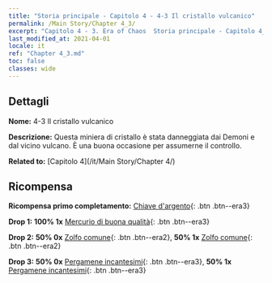 ```yaml
---
title: "Storia principale - Capitolo 4 - 4-3 Il cristallo vulcanico"
permalink: /Main Story/Chapter 4_3/
excerpt: "Capitolo 4 - 3. Era of Chaos  Storia principale - Capitolo 4_3. 4-3 Il cristallo vulcanico"
last_modified_at: 2021-04-01
locale: it
ref: "Chapter 4_3.md"
toc: false
classes: wide
---
```


## Dettagli

 **Nome:** 4-3 Il cristallo vulcanico

 **Descrizione:** Questa miniera di cristallo è stata danneggiata dai Demoni e dal vicino vulcano. È una buona occasione per assumerne il controllo.

 **Related to:** [Capitolo 4](/it/Main Story/Chapter 4/)

## Ricompensa

 **Ricompensa primo completamento:** [Chiave d'argento](/it/Items/con_693/){: .btn .btn--era3}

 **Drop 1:** **100% 1x** [Mercurio di buona qualità](/it/Items/mat_14/){: .btn .btn--era3}

 **Drop 2:** **50% 0x** [Zolfo comune](/it/Items/mat_9/){: .btn .btn--era2}, **50% 1x** [Zolfo comune](/it/Items/mat_9/){: .btn .btn--era2}

 **Drop 3:** **50% 0x** [Pergamene incantesimi](/it/Items/con_694/){: .btn .btn--era3}, **50% 1x** [Pergamene incantesimi](/it/Items/con_694/){: .btn .btn--era3}

